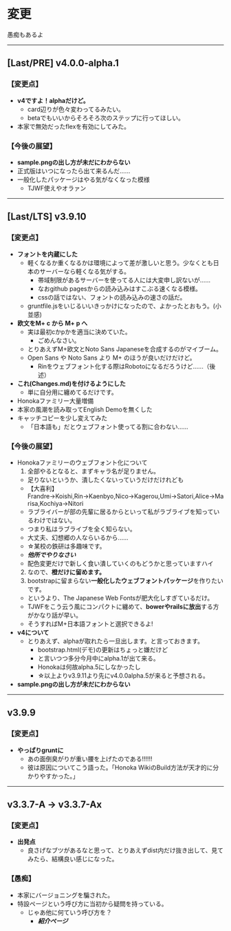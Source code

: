 # 変更

愚痴もあるよ

----

## [Last/PRE] v4.0.0-alpha.1

### 【変更点】

- **v4ですよ！alphaだけど。**
  - card辺りが色々変わってるみたい。
  - betaでもいいからそろそろ次のステップに行ってほしい。
- 本家で無効だったflexを有効にしてみた。

### 【今後の展望】

- **sample.pngの出し方が未だにわからない** 
- 正式版はいつになったら出て来るんだ……
- 一般化したパッケージはやる気がなくなった模様
  - TJWF使えやオラァン

----

## [Last/LTS] v3.9.10

### 【変更点】

- **フォントを内蔵にした**
  - 軽くなるか重くなるかは環境によって差が激しいと思う。少なくとも日本のサーバーなら軽くなる気がする。
    - 帯域制限があるサーバーを使ってる人には大変申し訳ないが......
    - なおgithub pagesからの読み込みはすこぶる速くなる模様。
    - cssの話ではない、フォントの読み込みの速さの話だ。
  - gruntfile.jsをいじるいいきっかけになったので、よかったとおもう。(小並感)
- **欧文をM+ c から M+ p へ**
  - 実は最初cかpかを適当に決めていた。
    - ごめんなさい。
  - とりあえずM+欧文とNoto Sans Japaneseを合成するのがマイブーム。
  - Open Sans や Noto Sans より M+ のほうが良いだけだけど。
    - Rinをウェブフォント化する際はRobotoになるだろうけど......（後述）
- **これ(Changes.md)を付けるようにした**
  - 単に自分用に纏めてるだけです。
- Honokaファミリー大量増備
- 本家の風潮を読み取ってEnglish Demoを無くした
- キャッチコピーを少し変えてみた
  - 「日本語も」だとウェブフォント使ってる割に合わない......

### 【今後の展望】

- Honokaファミリーのウェブフォント化について
  1. 全部やるとなると、まずキャラ名が足りません。
    - 足りないというか、潰したくないっていうだけだけれども
    - 【大喜利】Frandre→Koishi,Rin→Kaenbyo,Nico→Kagerou,Umi→Satori,Alice→Marisa,Kochiya→Nitori
    - ラブライバーが部の先輩に居るからといって私がラブライブを知っているわけではない。
    - つまり私はラブライブを全く知らない。
    - 大丈夫、幻想郷の人ならいるから......
    - ☆某校の鉄研は多趣味です。
    - ***他所でやりなさい***
    - 配色変更だけで新しく食い潰していくのもどうかと思っていますハイ
  2. なので、**橙だけに留めます。**
  3. bootstrapに留まらない**一般化したウェブフォントパッケージ**を作りたいです。
    - というより、The Japanese Web Fontsが肥大化しすぎているだけ。
    - TJWFをこう云う風にコンパクトに纏めて、**bowerやrailsに放出**する方がかなり話が早い。
    - そうすればM+日本語フォントと選択できるよ!
- **v4について**
  - とりあえず、alphaが取れたら一旦出します。と言っておきます。
    - bootstrap.html(デモ)の更新はちょっと嫌だけど
    - と言いつつ多分今月中にalpha.1が出て来る。
    - Honokaは何故alpha.5にしなかったし
    - ☆以上よりv3.9.11より先にv4.0.0alpha.5が来ると予想される。
- **sample.pngの出し方が未だにわからない**

----

## v3.9.9

### 【変更点】

- **やっぱりgruntに**
  - あの面倒臭がりが重い腰を上げたのである!!!!!!
  - 彼は原因についてこう語った。「Honoka WikiのBuild方法が天才的に分かりやすかった。」

----

## v3.3.7-A → v3.3.7-Ax

### 【変更点】

- **出発点**
  - 良さげなブツがあるなと思って、とりあえずdist内だけ抜き出して、見てみたら、結構良い感じになった。

### 【愚痴】

- 本家にバージョニングを騙された。
- 特設ページという呼び方に当初から疑問を持っている。
  - じゃあ他に何ていう呼び方を？
    - ***紹介ページ***